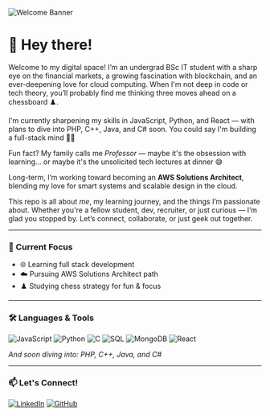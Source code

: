 ![Welcome Banner]([https://avatars.githubusercontent.com/u/104757443?v=4](https://media.licdn.com/dms/image/v2/D4D03AQEZEWo1mLl9gw/profile-displayphoto-shrink_400_400/profile-displayphoto-shrink_400_400/0/1729357135362?e=1753315200&v=beta&t=DWe6lrbhEl9aNVgz8bK3ObeRIFyuNm-p7Rpy1UYMSL8))

# 👋 Hey there!

Welcome to my digital space! I’m an undergrad BSc IT student with a sharp eye on the financial markets, a growing fascination with blockchain, and an ever-deepening love for cloud computing. When I'm not deep in code or tech theory, you’ll probably find me thinking three moves ahead on a chessboard ♟️.

I'm currently sharpening my skills in JavaScript, Python, and React — with plans to dive into PHP, C++, Java, and C# soon. You could say I'm building a full-stack mind 🧠✨

Fun fact? My family calls me *Professor* — maybe it's the obsession with learning… or maybe it's the unsolicited tech lectures at dinner 😅

Long-term, I’m working toward becoming an **AWS Solutions Architect**, blending my love for smart systems and scalable design in the cloud.

This repo is all about *me*, my learning journey, and the things I’m passionate about. Whether you're a fellow student, dev, recruiter, or just curious — I’m glad you stopped by. Let’s connect, collaborate, or just geek out together.

---

### 🚀 Current Focus  
- 🌐 Learning full stack development  
- ☁️ Pursuing AWS Solutions Architect path  
- ♟️ Studying chess strategy for fun & focus  

---

### 🛠 Languages & Tools

![JavaScript](https://img.shields.io/badge/JavaScript-F7DF1E?style=for-the-badge&logo=javascript&logoColor=000)
![Python](https://img.shields.io/badge/Python-3776AB?style=for-the-badge&logo=python&logoColor=white)
![C](https://img.shields.io/badge/C-00599C?style=for-the-badge&logo=c&logoColor=white)
![SQL](https://img.shields.io/badge/SQL-4479A1?style=for-the-badge&logo=postgresql&logoColor=white)
![MongoDB](https://img.shields.io/badge/MongoDB-4EA94B?style=for-the-badge&logo=mongodb&logoColor=white)
![React](https://img.shields.io/badge/React-20232A?style=for-the-badge&logo=react&logoColor=61DAFB)

_And soon diving into: PHP, C++, Java, and C#_

---

### 📫 Let's Connect!

[![LinkedIn]([https://img.shields.io/badge/LinkedIn-Connect-blue?style=for-the-badge&logo=linkedin)](https://www.linkedin.com/](https://www.linkedin.com/in/semukelo-mathe/))
[![GitHub](https://img.shields.io/badge/GitHub-Follow-black?style=for-the-badge&logo=github)](https://github.com/SemukeloMathe)

